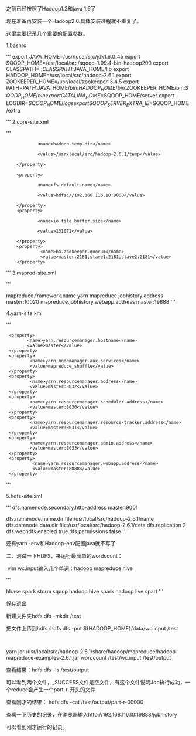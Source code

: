 之前已经按照了Hadoop1.2和java 1.6了

现在准备再安装一个Hadoop2.6.具体安装过程就不重复了。

这里主要记录几个重要的配置参数。

1.bashrc  

'''
export JAVA_HOME=/usr/local/src/jdk1.6.0_45
export SQOOP_HOME=/usr/local/src/sqoop-1.99.4-bin-hadoop200
export CLASSPATH=.:$CLASSPATH:$JAVA_HOME/lib
export HADOOP_HOME=/usr/local/src/hadoop-2.6.1
export ZOOKEEPER_HOME=/usr/local/zookeeper-3.4.5
export PATH=$PATH:$JAVA_HOME/bin:$HADOOP_HOME/bin:$ZOOKEEPER_HOME/bin:$SQOOP_HOME/bin
export CATALINA_HOME=$SQOOP_HOME/server
export LOGDIR=$SQOOP_HOME/logs
export SQOOP_SERVER_EXTRA_LIB=$SQOOP_HOME/extra  

'''
2.core-site.xml   

'''
<configuration>
        <property>
 
                <name>hadoop.temp.dir</name>
 
                <value>/usr/local/src/hadoop-2.6.1/temp</value>
 
        </property>
 
        <property>
 
                <name>fs.default.name</name>
 
                <value>hdfs://192.168.116.10:9000</value>
 
        </property>
        <property>
 
                <name>io.file.buffer.size</name>
 
                <value>131072</value>
 
        </property>
        <property>
                 <name>ha.zookeeper.quorum</name>
                 <value>master:2181,slave1:2181,slave2:2181</value>
        </property>
</configuration>
'''
3.mapred-site.xml  

'''
 
<configuration>
<property>
<name>mapreduce.framework.name</name>
<value>yarn</value>
</property>
 
 
<property>
<name>mapreduce.jobhistory.address</name>
<value>master:10020</value>
</property>
 
 
<property>
<name>mapreduce.jobhistory.webapp.address</name>
<value>master:19888</value>
</property>
</configuration>  
'''

4.yarn-site.xml
  
  '''
<configuration>
 
<!-- Site specific YARN configuration properties -->
     <property>
            <name>yarn.resourcemanager.hostname</name>
            <value>master</value>
     </property>
     <property>
             <name>yarn.nodemanager.aux-services</name>
             <value>mapreduce_shuffle</value>
     </property>
     <property>
             <name>yarn.resourcemanager.address</name>
             <value>master:8032</value>
     </property>
     <property>
             <name>yarn.resourcemanager.scheduler.address</name>
             <value>master:8030</value>
     </property>
     <property>
             <name>yarn.resourcemanager.resource-tracker.address</name>
             <value>master:8031</value>
     </property>
     <property>
             <name>yarn.resourcemanager.admin.address</name>
             <value>master:8033</value>
     </property>
     <property>
              <name>yarn.resourcemanager.webapp.address</name>
              <value>master:8088</value>
     </property>
</configuration>  
'''  

5.hdfs-site.xml  

'''
<configuration>
<property>
<name>dfs.namenode.secondary.http-address</name>
<value>master:9001</value>
</property>
 
 
<property>
<name>dfs.namenode.name.dir</name>
<value>file:/usr/local/src/hadoop-2.6.1/name</value>
</property>
 
 
<property>
<name>dfs.datanode.data.dir</name>
<value>file:/usr/local/src/hadoop-2.6.1/data</value>
</property>
 
 
<property>
<name>dfs.replication</name>
<value>2</value>
</property>
 
 
<property>
<name>dfs.webhdfs.enabled</name>
<value>true</value>
</property>
 
 
<property>
<name>dfs.permissions</name>
<value>false</value>
</property>
 
 
</configuration>  
'''  

还有yarn -env和Hadoop-env配置java就不写了

二、测试一下HDFS，来运行最简单的wordcount：

 vim wc.input输入几个单词：hadoop mapreduce hive  
 
 '''  
 
hbase spark storm
sqoop hadoop hive
spark hadoop
live spart
'''  

保存退出

新建文件夹hdfs dfs -mkdir /test

把文件上传到hdfs :hdfs dfs -put ${HADOOP_HOME}/data/wc.input /test

 

yarn jar /usr/local/src/hadoop-2.6.1/share/hadoop/mapreduce/hadoop-mapreduce-examples-2.6.1.jar wordcount /test/wc.input /test/output



查看结果：hdfs dfs -ls /test/output

可以看到两个文件，_SUCCESS文件是空文件，有这个文件说明Job执行成功，一个reduce会产生一个part-r-开头的文件



查看刚才的结果： hdfs dfs -cat /test/output/part-r-00000



查看一下历史的记录，在浏览器输入http://192.168.116.10:19888/jobhistory

可以看到刚才运行的记录。



